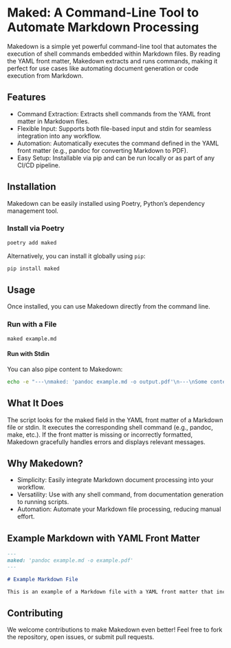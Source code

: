 # Maked: A Command-Line Tool to Automate Markdown Processing

Makedown is a simple yet powerful command-line tool that automates the execution of shell commands embedded within Markdown files. By reading the YAML front matter, Makedown extracts and runs commands, making it perfect for use cases like automating document generation or code execution from Markdown.

## Features

- Command Extraction: Extracts shell commands from the YAML front matter in Markdown files.
- Flexible Input: Supports both file-based input and stdin for seamless integration into any workflow.
- Automation: Automatically executes the command defined in the YAML front matter (e.g., pandoc for converting Markdown to PDF).
- Easy Setup: Installable via pip and can be run locally or as part of any CI/CD pipeline.

## Installation

Makedown can be easily installed using Poetry, Python’s dependency management tool.

### Install via Poetry

```bash
poetry add maked
```

Alternatively, you can install it globally using `pip`:

```bash
pip install maked
```

## Usage

Once installed, you can use Makedown directly from the command line.

### Run with a File

```
maked example.md
```

#### Run with Stdin

You can also pipe content to Makedown:

```bash
echo -e "---\nmaked: 'pandoc example.md -o output.pdf'\n---\nSome content here" | maked
```

## What It Does

The script looks for the maked field in the YAML front matter of a Markdown file or stdin.
It executes the corresponding shell command (e.g., pandoc, make, etc.).
If the front matter is missing or incorrectly formatted, Makedown gracefully handles errors and displays relevant messages.

## Why Makedown?

- Simplicity: Easily integrate Markdown document processing into your workflow.
- Versatility: Use with any shell command, from documentation generation to running scripts.
- Automation: Automate your Markdown file processing, reducing manual effort.

## Example Markdown with YAML Front Matter

```markdown
---
maked: 'pandoc example.md -o example.pdf'
---

# Example Markdown File

This is an example of a Markdown file with a YAML front matter that includes a `maked` field to execute a shell command.
```

## Contributing

We welcome contributions to make Makedown even better! Feel free to fork the repository, open issues, or submit pull requests.
